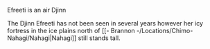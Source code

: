 Efreeti is an air Djinn

The Djinn Efreeti has not been seen in several years however her icy fortress in the ice plains north of [[- Brannon -/Locations/Chimo-Nahagi/Nahagi|Nahagi]] still stands tall. 